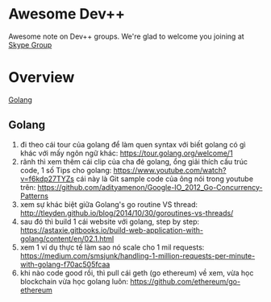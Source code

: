 # Awesome Dev++
Awesome note on Dev++ groups. We're glad to welcome you joining at [Skype Group](https://join.skype.com/ATN33MfcaX3b)
# Overview
[Golang](https://github.com/devdoubleplus/awesome-dev/new/master?readme=1#golang)

## Golang

1. đi theo cái tour của golang để làm quen syntax với biết golang có gì khác với mấy ngôn ngữ khác:
https://tour.golang.org/welcome/1
2. rãnh thì xem thêm cái clip của cha đẻ golang, ổng giải thích cấu trúc code, 1 số Tips cho golang:
https://www.youtube.com/watch?v=f6kdp27TYZs
cái này là Git sample code của ông nói trong youtube trên: https://github.com/adityamenon/Google-IO_2012_Go-Concurrency-Patterns
3. xem sự khác biệt giữa Golang's go routine VS thread:
http://tleyden.github.io/blog/2014/10/30/goroutines-vs-threads/
4. sau đó thì build 1 cái website với golang, step by step:
https://astaxie.gitbooks.io/build-web-application-with-golang/content/en/02.1.html
5. xem 1 ví dụ thực tế làm sao nó scale cho 1 mil requests:
https://medium.com/smsjunk/handling-1-million-requests-per-minute-with-golang-f70ac505fcaa
6. khi nào code good rồi, thì pull cái geth (go ethereum) về xem, vừa học blockchain vừa học golang luôn:
https://github.com/ethereum/go-ethereum
